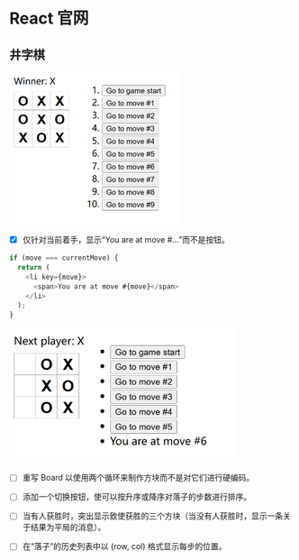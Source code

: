# React 官网

## 井字棋

<img src="public/showinit.png" alt="初始版本1" width="300"/>

- [x] 仅针对当前着手，显示“You are at move #…”而不是按钮。

```js
if (move === currentMove) {
  return (
    <li key={move}>
      <span>You are at move #{move}</span>
    </li>
  );
}
```

<img src="public/solution1.png" alt="解决1" width="400"/>

- [ ] 重写 Board 以使用两个循环来制作方块而不是对它们进行硬编码。

- [ ] 添加一个切换按钮，使可以按升序或降序对落子的步数进行排序。
- [ ] 当有人获胜时，突出显示致使获胜的三个方块（当没有人获胜时，显示一条关于结果为平局的消息）。
- [ ] 在“落子”的历史列表中以 (row, col) 格式显示每步的位置。
